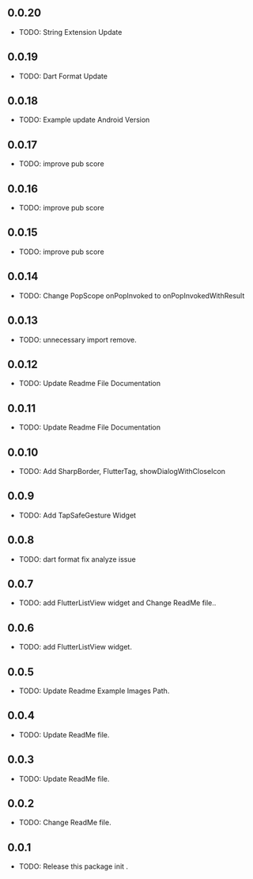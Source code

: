 ## 0.0.20
* TODO: String Extension Update

## 0.0.19
* TODO: Dart Format Update

## 0.0.18
* TODO: Example update Android Version

## 0.0.17
* TODO: improve pub score

## 0.0.16
* TODO: improve pub score

## 0.0.15
* TODO: improve pub score

## 0.0.14
* TODO: Change PopScope onPopInvoked to onPopInvokedWithResult

## 0.0.13
* TODO: unnecessary import remove.

## 0.0.12
* TODO: Update Readme File Documentation

## 0.0.11
* TODO: Update Readme File Documentation

## 0.0.10
* TODO: Add SharpBorder, FlutterTag, showDialogWithCloseIcon

## 0.0.9
* TODO: Add TapSafeGesture Widget

## 0.0.8
* TODO: dart format fix analyze issue

## 0.0.7
* TODO: add FlutterListView widget and Change ReadMe file..

## 0.0.6
* TODO: add FlutterListView widget.

## 0.0.5
* TODO: Update Readme Example Images Path.

## 0.0.4
* TODO: Update ReadMe file.

## 0.0.3
* TODO: Update ReadMe file.

## 0.0.2
* TODO: Change ReadMe file.

## 0.0.1
* TODO: Release this package init .

